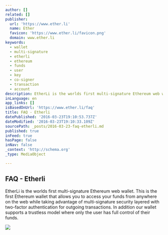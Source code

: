 ```yaml
---
author: []
related: []
publisher:
  url: 'https://www.ether.li'
  name: Ether
  favicon: 'https://www.ether.li/favicon.png'
  domain: www.ether.li
keywords:
  - wallet
  - multi-signature
  - etherli
  - ethereum
  - funds
  - user
  - key
  - co-signer
  - transaction
  - account
description: EtherLi is the worlds first multi-signature Ethereum web wallet. This is the first Ethereum wallet that allows you to access your funds from anywhere on the web while taking advantage of multi-signature security layered with two-factor authentication for outgoing transactions. In addition our wallet supports a trustless model where only the user has full control of their funds.
inLanguage: en
app_links: []
isBasedOnUrl: 'https://www.ether.li/faq'
title: FAQ - Etherli
datePublished: '2016-03-23T19:10:53.737Z'
dateModified: '2016-03-23T19:10:33.109Z'
sourcePath: _posts/2016-03-23-faq-etherli.md
published: true
inFeed: true
hasPage: false
inNav: false
_context: 'http://schema.org'
_type: MediaObject

---
```

<article style=""><h1>FAQ - Etherli</h1><p>EtherLi is the worlds first multi-signature Ethereum web wallet. This is the first Ethereum wallet that allows you to access your funds from anywhere on the web while taking advantage of multi-signature security layered with two-factor authentication for outgoing transactions. In addition our wallet supports a trustless model where only the user has full control of their funds.</p><img src="https://www.ether.li/images/logo-long.png" /></article>